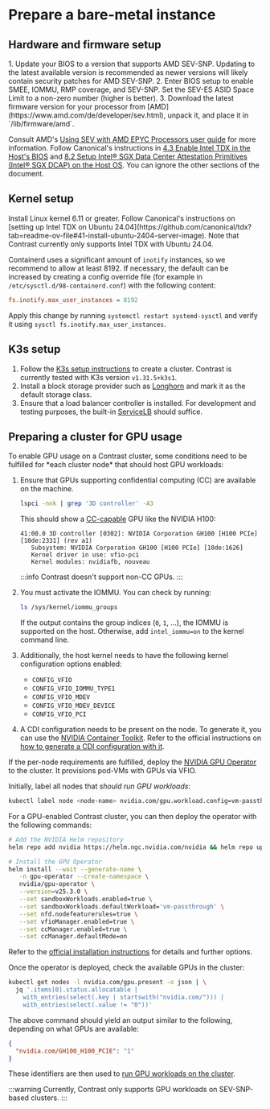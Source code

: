 # Prepare a bare-metal instance

## Hardware and firmware setup

<Tabs queryString="vendor">
<TabItem value="amd" label="AMD SEV-SNP">
1. Update your BIOS to a version that supports AMD SEV-SNP. Updating to the latest available version is recommended as newer versions will likely contain security patches for AMD SEV-SNP.
2. Enter BIOS setup to enable SMEE, IOMMU, RMP coverage, and SEV-SNP. Set the SEV-ES ASID Space Limit to a non-zero number (higher is better).
3. Download the latest firmware version for your processor from [AMD](https://www.amd.com/de/developer/sev.html), unpack it, and place it in `/lib/firmware/amd`.

Consult AMD's [Using SEV with AMD EPYC Processors user guide](https://www.amd.com/content/dam/amd/en/documents/epyc-technical-docs/tuning-guides/58207-using-sev-with-amd-epyc-processors.pdf) for more information.
</TabItem>
<TabItem value="intel" label="Intel TDX">
Follow Canonical's instructions in [4.3 Enable Intel TDX in the Host's BIOS](https://github.com/canonical/tdx?tab=readme-ov-file#43-enable-intel-tdx-in-the-hosts-bios) and [8.2 Setup Intel® SGX Data Center Attestation Primitives (Intel® SGX DCAP) on the Host OS](https://github.com/canonical/tdx?tab=readme-ov-file#82-setup-intel-sgx-data-center-attestation-primitives-intel-sgx-dcap-on-the-host-os).
You can ignore the other sections of the document.
</TabItem>
</Tabs>

## Kernel setup

<Tabs queryString="vendor">
<TabItem value="amd" label="AMD SEV-SNP">
Install Linux kernel 6.11 or greater.
</TabItem>
<TabItem value="intel" label="Intel TDX">
Follow Canonical's instructions on [setting up Intel TDX on Ubuntu 24.04](https://github.com/canonical/tdx?tab=readme-ov-file#41-install-ubuntu-2404-server-image). Note that Contrast currently only supports Intel TDX with Ubuntu 24.04.
</TabItem>
</Tabs>

Containerd uses a significant amount of `inotify` instances, so we recommend to allow at least 8192.
If necessary, the default can be increased by creating a config override file (for example in `/etc/sysctl.d/98-containerd.conf`) with the following content:

```ini
fs.inotify.max_user_instances = 8192
```

Apply this change by running `systemctl restart systemd-sysctl` and verify it using `sysctl fs.inotify.max_user_instances`.

## K3s setup

1. Follow the [K3s setup instructions](https://docs.k3s.io/) to create a cluster.
   Contrast is currently tested with K3s version `v1.31.5+k3s1`.
2. Install a block storage provider such as [Longhorn](https://longhorn.io/docs/latest/deploy/install/install-with-kubectl/) and mark it as the default storage class.
3. Ensure that a load balancer controller is installed. For development and testing purposes, the built-in [ServiceLB](https://docs.k3s.io/networking/networking-services#service-load-balancer) should suffice.

## Preparing a cluster for GPU usage

<Tabs queryString="vendor">
<TabItem value="amd" label="AMD SEV-SNP">
To enable GPU usage on a Contrast cluster, some conditions need to be fulfilled for *each cluster node* that should host GPU workloads:

1. Ensure that GPUs supporting confidential computing (CC) are available on the machine.

   ```sh
   lspci -nnk | grep '3D controller' -A3
   ```

   This should show a [CC-capable](https://www.nvidia.com/en-us/data-center/solutions/confidential-computing/) GPU like the NVIDIA H100:

   ```shell-session
   41:00.0 3D controller [0302]: NVIDIA Corporation GH100 [H100 PCIe] [10de:2331] (rev a1)
      Subsystem: NVIDIA Corporation GH100 [H100 PCIe] [10de:1626]
      Kernel driver in use: vfio-pci
      Kernel modules: nvidiafb, nouveau
   ```

   :::info
   Contrast doesn't support non-CC GPUs.
   :::

2. You must activate the IOMMU. You can check by running:

   ```sh
   ls /sys/kernel/iommu_groups
   ```

   If the output contains the group indices (`0`, `1`, ...), the IOMMU is supported on the host.
   Otherwise, add `intel_iommu=on` to the kernel command line.

3. Additionally, the host kernel needs to have the following kernel configuration options enabled:
   - `CONFIG_VFIO`
   - `CONFIG_VFIO_IOMMU_TYPE1`
   - `CONFIG_VFIO_MDEV`
   - `CONFIG_VFIO_MDEV_DEVICE`
   - `CONFIG_VFIO_PCI`
4. A CDI configuration needs to be present on the node. To generate it, you can use the [NVIDIA Container Toolkit](https://docs.nvidia.com/datacenter/cloud-native/container-toolkit/latest/install-guide.html).
   Refer to the official instructions on [how to generate a CDI configuration with it](https://docs.nvidia.com/datacenter/cloud-native/container-toolkit/latest/cdi-support.html).

If the per-node requirements are fulfilled, deploy the [NVIDIA GPU Operator](https://docs.nvidia.com/datacenter/cloud-native/gpu-operator/latest) to the cluster. It provisions pod-VMs with GPUs via VFIO.

Initially, label all nodes that _should run GPU workloads_:

```sh
kubectl label node <node-name> nvidia.com/gpu.workload.config=vm-passthrough
```

For a GPU-enabled Contrast cluster, you can then deploy the operator with the following commands:

```sh
# Add the NVIDIA Helm repository
helm repo add nvidia https://helm.ngc.nvidia.com/nvidia && helm repo update

# Install the GPU Operator
helm install --wait --generate-name \
   -n gpu-operator --create-namespace \
   nvidia/gpu-operator \
   --version=v25.3.0 \
   --set sandboxWorkloads.enabled=true \
   --set sandboxWorkloads.defaultWorkload='vm-passthrough' \
   --set nfd.nodefeaturerules=true \
   --set vfioManager.enabled=true \
   --set ccManager.enabled=true \
   --set ccManager.defaultMode=on
```

Refer to the [official installation instructions](https://docs.nvidia.com/datacenter/cloud-native/gpu-operator/latest/getting-started.html) for details and further options.

Once the operator is deployed, check the available GPUs in the cluster:

```sh
kubectl get nodes -l nvidia.com/gpu.present -o json | \
  jq '.items[0].status.allocatable |
    with_entries(select(.key | startswith("nvidia.com/"))) |
    with_entries(select(.value != "0"))'
```

The above command should yield an output similar to the following, depending on what GPUs are available:

```json
{
  "nvidia.com/GH100_H100_PCIE": "1"
}
```

These identifiers are then used to [run GPU workloads on the cluster](../../howto/workload-deployment/GPU-configuration.md).

</TabItem>
<TabItem value="intel" label="Intel TDX">
:::warning
Currently, Contrast only supports GPU workloads on SEV-SNP-based clusters.
:::
</TabItem>
</Tabs>
